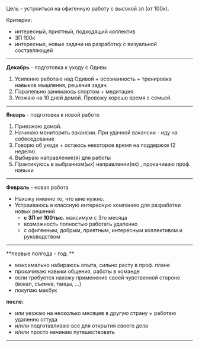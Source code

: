 Цель - устроиться на офигенную работу с высокой зп \(от 100к\).

Критерии:

* интересный, приятный, подходящий коллектив
* ЗП 100к
* интересные, новые задачи на разработку с визуальной составляющей

---

**Декабрь** - подготовка к уходу с Одивы

1. Усиленно работаю над Одивой + осознанность + тренировка навыков мышления, решения задач.
2. Паралельно занимаюсь спортом + медитация.
3. Уезжаю на 10 дней домой. Провожу хорошо время с семьей.

---

**Январь** - подготовка к новой работе

1. Приезжаю домой. 
2. Начинаю мониторить вакансии. При удачной вакансии - иду на собеседование
3. Говорю об уходе + остаюсь некоторое время на поддержке \(2 недели\).
4. Выбираю направление\(я\) для работы
5. Практикуюсь в выбранном\(ых\) направлении\(ях\) , прокачиваю проф. навыки

---

**Февраль** - новая работа

* Нахожу именно то, что мне нужно. 
* Устраиваюсь в классную интересную компанию для разработки новых решений 
  * **с ЗП от 100тыс.** максимум с 3го месяца 
  * возможность полностью работать удаленно
  * с офигенным, добрым, приятным, интересным коллективом и руководством

---

**первые полгода - год: **

* максимально набираюсь опыта, сильно расту в проф. плане
* прокачиваю навыки общения, работы в команде
* если требуется нахожу применение своей чувственной стороне \(вокал, съемка, танцы, ...\)
* покупаю макбук

**после:**

* или уезжаю на несколько месяцев в другую страну + работаю удаленно оттуда
* и/или подготавливаю все для открытия своего дела
* и/или просто начинаю путешествовать

---




